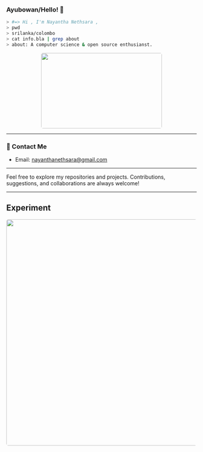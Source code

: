### Ayubowan/Hello! 👋

```bash
> #=> Hi , I'm Nayantha Nethsara ,
> pwd
> srilanka/colombo
> cat info.bla | grep about
> about: A computer science & open source enthusianst.
```

<p align="center">
  <img src = "https://media4.giphy.com/media/hq7O4BvUNmjLicWaST/giphy.gif?cid=ecf05e47pxsc80ubn0smax3q06ty9yb6z1l4bznk61o1gyf1&rid=giphy.gif&ct=g" width = "320" height = "200" style="border-radius:5px;"/>
  
  <br/>
</p>

---

### 📧 Contact Me

- Email: [nayanthanethsara@gmail.com](mailto:nayanthanethsara@gmail.com)

---

Feel free to explore my repositories and projects. Contributions, suggestions, and collaborations are always welcome!

___

## Experiment
<p align="center">
  <img src="https://minesweeper-git-backend.vercel.app/api/grid?ts=<?=Date.now()?>" width="600" height="600" style="border-radius:5px;"/>

  
  <br/>
</p>


